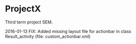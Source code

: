 # ProjectX
Third term project SEM.

2016-01-13 FIX: Added missing layout file for actionbar in class Result_activity (file: custom_actionbar.xml)
